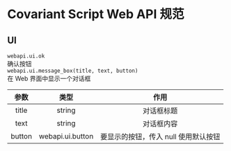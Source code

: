 # Covariant Script Web API 规范
## UI
```webapi.ui.ok```   
确认按钮   
```webapi.ui.message_box(title, text, button)```   
在 Web 界面中显示一个对话框

参数|类型|作用
:---:|:---:|:---:
title|string|对话框标题
text|string|对话框内容
button|webapi.ui.button|要显示的按钮，传入 null 使用默认按钮